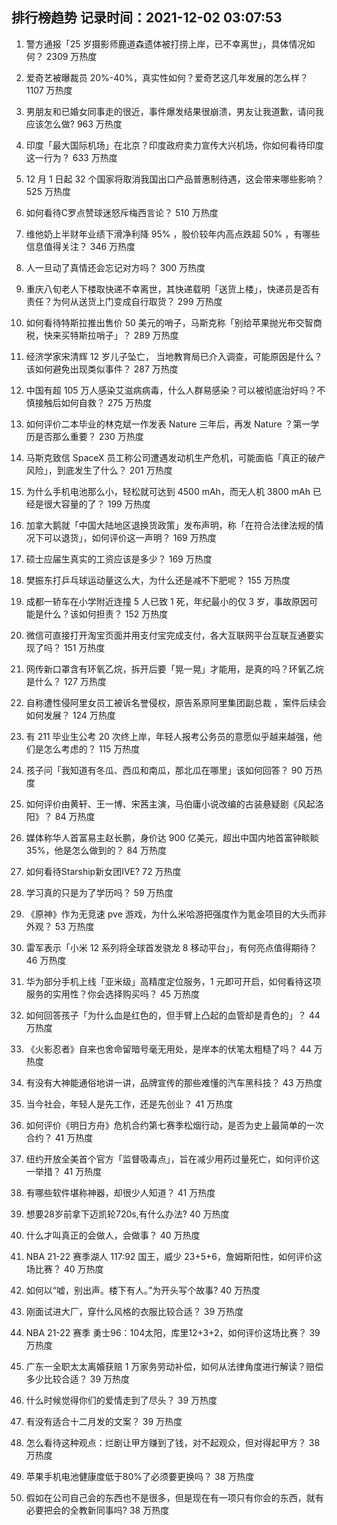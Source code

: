 
## 排行榜趋势 记录时间：2021-12-02 03:07:53
  
  1. 警方通报「25 岁摄影师鹿道森遗体被打捞上岸，已不幸离世」，具体情况如何？ 2309 万热度
    
  2. 爱奇艺被曝裁员 20%-40%，真实性如何？爱奇艺这几年发展的怎么样？ 1107 万热度
    
  3. 男朋友和已婚女同事走的很近，事件爆发结果很崩溃，男友让我道歉，请问我应该怎么做? 963 万热度
    
  4. 印度「最大国际机场」在北京？印度政府卖力宣传大兴机场，你如何看待印度这一行为？ 633 万热度
    
  5. 12 月 1 日起 32 个国家将取消我国出口产品普惠制待遇，这会带来哪些影响？ 525 万热度
    
  6. 如何看待C罗点赞球迷怒斥梅西言论？ 510 万热度
    
  7. 维他奶上半财年业绩下滑净利降 95% ，股价较年内高点跌超 50% ，有哪些信息值得关注？ 346 万热度
    
  8. 人一旦动了真情还会忘记对方吗？ 300 万热度
    
  9. 重庆八旬老人下楼取快递不幸离世，其快递载明「送货上楼」，快递员是否有责任？为何从送货上门变成自行取货？ 299 万热度
    
  10. 如何看待特斯拉推出售价 50 美元的哨子，马斯克称「别给苹果抛光布交智商税，快来买特斯拉哨子」？ 289 万热度
    
  11. 经济学家宋清辉 12 岁儿子坠亡， 当地教育局已介入调查，可能原因是什么？该如何避免出现类似事件？ 287 万热度
    
  12. 中国有超 105 万人感染艾滋病病毒，什么人群易感染？可以被彻底治好吗？不慎接触后如何自救？ 275 万热度
    
  13. 如何评价二本毕业的林克斌一作发表 Nature 三年后，再发 Nature ？第一学历是否那么重要？ 230 万热度
    
  14. 马斯克致信 SpaceX 员工称公司遭遇发动机生产危机，可能面临「真正的破产风险」，到底发生了什么？ 201 万热度
    
  15. 为什么手机电池那么小，轻松就可达到 4500 mAh，而无人机 3800 mAh 已经是很大容量的了？ 199 万热度
    
  16. 加拿大鹅就「中国大陆地区退换货政策」发布声明，称「在符合法律法规的情况下可以退货」，如何评价这一声明？ 169 万热度
    
  17. 硕士应届生真实的工资应该是多少？ 169 万热度
    
  18. 樊振东打乒乓球运动量这么大，为什么还是减不下肥呢？ 155 万热度
    
  19. 成都一轿车在小学附近连撞 5 人已致 1 死，年纪最小的仅 3 岁，事故原因可能是什么？该如何担责？ 152 万热度
    
  20. 微信可直接打开淘宝页面并用支付宝完成支付，各大互联网平台互联互通要实现了吗？ 151 万热度
    
  21. 网传新口罩含有环氧乙烷，拆开后要「晃一晃」才能用，是真的吗？环氧乙烷是什么？ 127 万热度
    
  22. 自称遭性侵阿里女员工被诉名誉侵权，原告系原阿里集团副总裁 ，案件后续会如何发展？ 124 万热度
    
  23. 有 211 毕业生公考 20 次终上岸，年轻人报考公务员的意愿似乎越来越强，他们是怎么考虑的？ 115 万热度
    
  24. 孩子问「我知道有冬瓜、西瓜和南瓜，那北瓜在哪里」该如何回答？ 90 万热度
    
  25. 如何评价由黄轩、王一博、宋茜主演，马伯庸小说改编的古装悬疑剧《风起洛阳》？ 84 万热度
    
  26. 媒体称华人首富易主赵长鹏，身价达 900 亿美元，超出中国内地首富钟睒睒 35%，他是怎么做到的？ 84 万热度
    
  27. 如何看待Starship新女团IVE? 72 万热度
    
  28. 学习真的只是为了学历吗？ 59 万热度
    
  29. 《原神》作为无竞速 pve 游戏，为什么米哈游把强度作为氪金项目的大头而非外观？ 53 万热度
    
  30. 雷军表示「小米 12 系列将全球首发骁龙 8 移动平台」，有何亮点值得期待？ 46 万热度
    
  31. 华为部分手机上线「亚米级」高精度定位服务，1 元即可开启，如何看待这项服务的实用性？你会选择购买吗？ 45 万热度
    
  32. 如何回答孩子「为什么血是红色的，但手臂上凸起的血管却是青色的」？ 44 万热度
    
  33. 《火影忍者》自来也舍命留暗号毫无用处，是岸本的伏笔太粗糙了吗？ 44 万热度
    
  34. 有没有大神能通俗地讲一讲，品牌宣传的那些难懂的汽车黑科技？ 43 万热度
    
  35. 当今社会，年轻人是先工作，还是先创业？ 41 万热度
    
  36. 如何评价《明日方舟》危机合约第七赛季松烟行动，是否为史上最简单的一次合约？ 41 万热度
    
  37. 纽约开放全美首个官方「监督吸毒点」，旨在减少用药过量死亡，如何评价这一举措？ 41 万热度
    
  38. 有哪些软件堪称神器，却很少人知道？ 41 万热度
    
  39. 想要28岁前拿下迈凯轮720s,有什么办法? 40 万热度
    
  40. 什么才叫真正的会做人，会做事？ 40 万热度
    
  41. NBA 21-22 赛季湖人 117:92 国王，威少 23+5+6，詹姆斯阳性，如何评价这场比赛？ 40 万热度
    
  42. 如何以“嘘，别出声。楼下有人。”为开头写个故事? 40 万热度
    
  43. 刚面试进大厂，穿什么风格的衣服比较合适？ 39 万热度
    
  44. NBA 21-22 赛季 勇士96：104太阳，库里12+3+2，如何评价这场比赛？ 39 万热度
    
  45. 广东一全职太太离婚获赔 1 万家务劳动补偿，​如何从法律角度进行解读？赔偿多少比较合适？ 39 万热度
    
  46. 什么时候觉得你们的爱情走到了尽头？ 39 万热度
    
  47. 有没有适合十二月发的文案？ 39 万热度
    
  48. 怎么看待这种观点：烂剧让甲方赚到了钱，对不起观众，但对得起甲方？ 38 万热度
    
  49. 苹果手机电池健康度低于80%了必须要更换吗？ 38 万热度
    
  50. 假如在公司自己会的东西也不是很多，但是现在有一项只有你会的东西，就有必要把会的全教新同事吗? 38 万热度
    